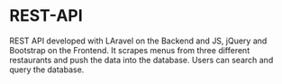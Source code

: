 # REST-API
REST API developed with LAravel on the Backend and JS, jQuery and Bootstrap on the Frontend.
It scrapes menus from three different restaurants and push the data into the database. Users can search and query the database. 
